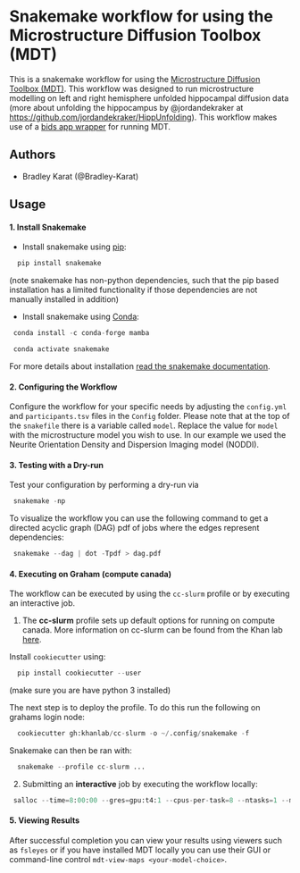# Snakemake workflow for using the Microstructure Diffusion Toolbox (MDT)
This is a snakemake workflow for using the [Microstructure Diffusion Toolbox (MDT)](https://mdt-toolbox.readthedocs.io/en/latest_release/index.html). This workflow was designed to run microstructure modelling on left and right hemisphere unfolded hippocampal diffusion data (more about unfolding the hippocampus by @jordandekraker at https://github.com/jordandekraker/HippUnfolding). This workflow makes use of a [bids app wrapper](https://github.com/khanlab/mdt-bids) for running MDT.

## Authors
* Bradley Karat (@Bradley-Karat)

Usage
-----

#### 1. **Install Snakemake**
* Install snakemake using [pip](https://snakemake.readthedocs.io/en/stable/getting_started/installation.html#installation-via-pip):

 ```python
   pip install snakemake
  ```

(note snakemake has non-python dependencies, such that the pip based installation has a limited functionality if those dependencies are not manually installed in addition)

* Install snakemake using [Conda](https://conda.io/projects/conda/en/latest/user-guide/install/index.html):

```python
 conda install -c conda-forge mamba    
  ```
  
   
```python
 conda activate snakemake  
  ```

For more details about installation [read the snakemake documentation](https://snakemake.readthedocs.io/en/stable/).


#### 2. **Configuring the Workflow**
Configure the workflow for your specific needs by adjusting the `config.yml` and `participants.tsv` files in the `Config` folder. Please note that at the top of the `snakefile` there is a variable called `model`. Replace the value for `model` with the microstructure model you wish to use. In our example we used the Neurite Orientation Density and Dispersion Imaging model (NODDI).


#### 3. **Testing with a Dry-run**
Test your configuration by performing a dry-run via
```python
 snakemake -np
```

To visualize the workflow you can use the following command to get a directed acyclic graph (DAG) pdf of jobs where the edges represent dependencies:
```python
 snakemake --dag | dot -Tpdf > dag.pdf
 ```

#### 4. **Executing on Graham (compute canada)**
The workflow can be executed by using the `cc-slurm` profile or by executing an interactive job. 
 
 
1. The **cc-slurm** profile sets up default options for running on compute canada. More information on cc-slurm can be found from the Khan lab [here](https://github.com/khanlab/cc-slurm). 
 
Install `cookiecutter` using:
```python
  pip install cookiecutter --user
```
(make sure you are have python 3 installed)

The next step is to deploy the profile. To do this run the following on grahams login node:
```python
  cookiecutter gh:khanlab/cc-slurm -o ~/.config/snakemake -f
```
Snakemake can then be ran with:
```python
  snakemake --profile cc-slurm ...
```

2. Submitting an **interactive** job by executing the workflow locally:
```python
 salloc --time=8:00:00 --gres=gpu:t4:1 --cpus-per-task=8 --ntasks=1 --mem=32000 --account=CC_acct srun snakemake --use-      singularity --cores 8 --resources gpus=1 mem_mb=32000 
```

#### 5. **Viewing Results**
After successful completion you can view your results using viewers such as `fsleyes` or if you have installed MDT locally you can use their GUI or command-line control `mdt-view-maps <your-model-choice>`. 
